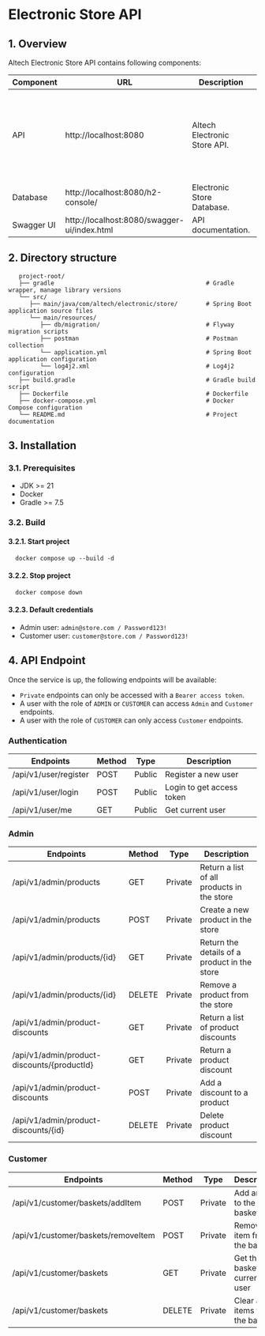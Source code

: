 # Electronic Store API

## 1. Overview

Altech Electronic Store API contains following components:

| Component  | URL                                         | Description                  | Language                                                          |
| ---------- | ------------------------------------------- | ---------------------------- | ----------------------------------------------------------------- |
| API        | http://localhost:8080                       | Altech Electronic Store API. | Java, Spring, JPA, Flyway, Lombok, Log4j2, Swagger, JUnit, Mokito |
| Database   | http://localhost:8080/h2-console/           | Electronic Store Database.   | H2                                                                |
| Swagger UI | http://localhost:8080/swagger-ui/index.html | API documentation.           | HTML                                                              |

## 2. Directory structure

```plaintext
   project-root/
   ├── gradle                                           # Gradle wrapper, manage library versions
   └── src/
      ├── main/java/com/altech/electronic/store/        # Spring Boot application source files
      └── main/resources/
         ├── db/migration/                              # Flyway migration scripts
         ├── postman                                    # Postman collection
         └── application.yml                            # Spring Boot application configuration
         └── log4j2.xml                                 # Log4j2 configuration
   ├── build.gradle                                     # Gradle build script
   ├── Dockerfile                                       # Dockerfile
   ├── docker-compose.yml                               # Docker Compose configuration
   └── README.md                                        # Project documentation
```

## 3. Installation

### 3.1. Prerequisites

- JDK >= 21
- Docker
- Gradle >= 7.5

### 3.2. Build

#### 3.2.1. Start project

```shell
  docker compose up --build -d
```

#### 3.2.2. Stop project

```shell
  docker compose down
```

#### 3.2.3. Default credentials

- Admin user: `admin@store.com / Password123!`
- Customer user: `customer@store.com / Password123!`

## 4. API Endpoint

Once the service is up, the following endpoints will be available:

- `Private` endpoints can only be accessed with a `Bearer access token`.
- A user with the role of `ADMIN` or `CUSTOMER` can access `Admin` and `Customer` endpoints.
- A user with the role of `CUSTOMER` can only access `Customer` endpoints.

### Authentication

| Endpoints             | Method | Type   | Description               |
| --------------------- | ------ | ------ | ------------------------- |
| /api/v1/user/register | POST   | Public | Register a new user       |
| /api/v1/user/login    | POST   | Public | Login to get access token |
| /api/v1/user/me       | GET    | Public | Get current user          |

### Admin

| Endpoints                                   | Method | Type    | Description                                  |
| ------------------------------------------- | ------ | ------- | -------------------------------------------- |
| /api/v1/admin/products                      | GET    | Private | Return a list of all products in the store   |
| /api/v1/admin/products                      | POST   | Private | Create a new product in the store            |
| /api/v1/admin/products/{id}                 | GET    | Private | Return the details of a product in the store |
| /api/v1/admin/products/{id}                 | DELETE | Private | Remove a product from the store              |
| /api/v1/admin/product-discounts             | GET    | Private | Return a list of product discounts           |
| /api/v1/admin/product-discounts/{productId} | GET    | Private | Return a product discount                    |
| /api/v1/admin/product-discounts             | POST   | Private | Add a discount to a product                  |
| /api/v1/admin/product-discounts/{id}        | DELETE | Private | Delete product discount                      |

### Customer

| Endpoints                           | Method | Type    | Description                     |
| ----------------------------------- | ------ | ------- | ------------------------------- |
| /api/v1/customer/baskets/addItem    | POST   | Private | Add an item to the basket       |
| /api/v1/customer/baskets/removeItem | POST   | Private | Remove an item from the basket  |
| /api/v1/customer/baskets            | GET    | Private | Get the basket of current user  |
| /api/v1/customer/baskets            | DELETE | Private | Clear all items from the basket |
